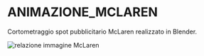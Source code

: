 # ANIMAZIONE_MCLAREN
Cortometraggio spot pubblicitario McLaren realizzato in Blender.

![relazione immagine McLaren](https://user-images.githubusercontent.com/106904650/180653355-cad9864a-baf7-472e-b5ff-4f9f4fa748b8.jpg)
